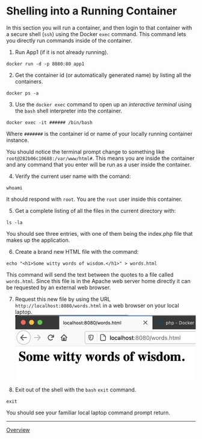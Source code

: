 # Shelling into a Running Container

In this section you will run a container, and then login to that container with a secure shell (`ssh`) using the Docker `exec` command.  This command lets you directly run commands inside of the container. 


1. Run App1 (if it is not already running).
```shell
docker run -d -p 8080:80 app1
```

2. Get the container id (or automatically generated name) by listing all the containers.
```shell
docker ps -a
```

3. Use the `docker exec` command to open up an *interactive terminal* using the `bash` shell interpreter into the container.
```shell
docker exec -it ###### /bin/bash
```
Where `#######` is the container id or name of your locally running container instance.

You should notice the terminal prompt change to something like `root@282b06c10688:/var/www/html#`.  This means you are inside the container and any command that you enter will be run as a user inside the container.

4. Verify the current user name with the comand:
```shell
whoami
```
It should respond with `root`.  You are the `root` user inside this container.

5. Get a complete listing of all the files in the current directory with:
```shell
ls -la
```
You should see three entries, with one of them being the index.php file that makes up the application.

6. Create a brand new HTML file with the command:
```shell
echo "<h1>Some witty words of wisdom.</h1>" > words.html
```
This command will send the text between the quotes to a file called `words.html`.  Since this file is in the Apache web server home directly it can be requested by an external web browser.

7. Request this new file by using the URL `http://localhost:8080/words.html` in a web browser on your local laptop.
![words](words.png)

8. Exit out of the shell with the `bash` `exit` command.
```shell
exit
```
You should see your familiar local laptop command prompt return.

----
[Overview](README.md)